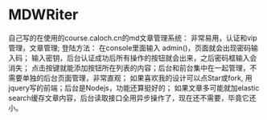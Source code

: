 # MDWRiter

自己写的在使用的course.caloch.cn的md文章管理系统： 
非常易用，认证和vip管理，文章管理; 
登陆方法： 在console里面输入 admin()，页面就会出现密码输入码； 
输入密钥，后台认证成功后所有操作的按钮就会出来，之后密码框输入会消失； 
点击按键就能添加按钮所在列表的内容；后台和前台集中在一起管理，不需要单独的后台页面管理，非常直观； 
如果喜欢我的设计可以点Star或fork, 用jquery写的前端；后台是Nodejs，功能还算挺好的； 
如果文章多可能就加elastic search缓存文章内容，后台读取接口全用异步操作了，现在还不需要，毕竟它还小。 

